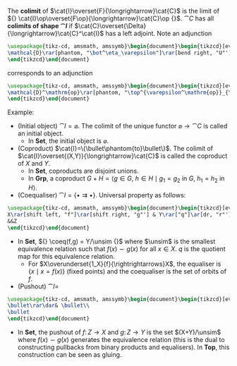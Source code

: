 The **colimit** of $\cat{I}\overset{F}{\longrightarrow}\cat{C}$ is the limit of ${} \cat{I}\op\overset{F\op}{\longrightarrow}\cat{C}\op {}$. $\cat{C}$ has all **colimits of shape $\cat{I}$** if $\cat{C}\overset{\Delta}{\longrightarrow}\cat{C}^\cat{I}$ has a left adjoint. Note an adjunction
```tikz
\usepackage{tikz-cd, amsmath, amssymb}\begin{document}\begin{tikzcd}[every label/.append style={font=\small}, column sep=large]
\mathcal{D}\rar[phantom, "\bot^\eta_\varepsilon"]\rar[bend right, "U"'] & \mathcal{C}\lar[bend right, "F"']
\end{tikzcd}\end{document}
```
corresponds to an adjunction
```tikz
\usepackage{tikz-cd, amsmath, amssymb}\begin{document}\begin{tikzcd}[every label/.append style={font=\small}, column sep=large]
\mathcal{D}^\mathrm{op}\rar[phantom, "\top^{\varepsilon^\mathrm{op}}_{\eta^\mathrm{op}}"]\rar[bend right, "U^\mathrm{op}"'] & \mathcal{C}^\mathrm{op}\lar[bend right, "F^\mathrm{op}"']
\end{tikzcd}\end{document}
```

Example:
- (Initial object) $\cat{I}=\varnothing$. The colimit of the unique functor $\varnothing\to\cat{C}$ is called an initial object.
    - In $\mathbf{Set}$, the initial object is $\varnothing$.
- (Coproduct) $\cat{I}=\{\bullet\phantom{to}\bullet\}$. The colimit of $\cat{I}\overset{(X,Y)}{\longrightarrow}\cat{C}$ is called the coproduct of $X$ and $Y$.
    - In $\mathbf{Set}$, coproducts are disjoint unions.
    - In $\mathbf{Grp}$, a coproduct $G+H= \left< g\in G,\ h\in H \mid g_1=g_2 \text{ in } G,\ h_1=h_2 \text{ in } H \right>$.
- (Coequaliser) $\cat{I}=\{\bullet\rightrightarrows\bullet\}$. Universal property as follows:
```tikz
\usepackage{tikz-cd, amsmath, amssymb}\begin{document}\begin{tikzcd}[every label/.append style={font=\small}]
X\rar[shift left, "f"]\rar[shift right, "g"'] & Y\rar["q"]\ar[dr, "r"']& \operatorname{Coeq}(f,g)\dar[dashed, "!"', "u"]\\
&&Z
\end{tikzcd}\end{document}
```
   - In $\mathbf{Set}$, ${} \coeq(f,g) = Y/\unsim {}$ where $\unsim$ is the smallest equivalence relation such that $f(x)\sim g(x)$ for all $x\in X$. $q$ is the quotient map for this equivalence relation.
       - For $X\overunderset{1_X}{f}{\rightrightarrows}X$, the equaliser is $\{x\mid x=f(x)\}$ (fixed points) and the coequaliser is the set of orbits of $f$.
- (Pushout) $\cat{I}=$
```tikz
\usepackage{tikz-cd, amsmath, amssymb}\begin{document}\begin{tikzcd}[every label/.append style={font=\small}, every matrix/.append style={left delimiter=\{, right delimiter=\}}]
\bullet\rar\dar& \bullet\\
\bullet
\end{tikzcd}\end{document}
```
   - In $\mathbf{Set}$, the pushout of $f\colon Z\to X$ and $g\colon Z\to Y$ is the set $(X+Y)/\unsim$ where $f(x)\sim g(x)$ generates the equivalence relation (this is the dual to constructing pullbacks from binary products and equalisers). In $\mathbf{Top}$, this construction can be seen as gluing.